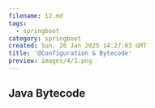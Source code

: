```yaml
---
filename: 12.md
tags:
  - springboot
category: springboot
created: Sun, 26 Jan 2025 14:27:03 GMT
title: '@Configuration & Bytecode'
preview: images/4/1.png
---
```


## Java Bytecode